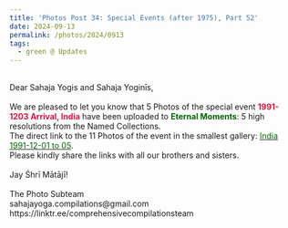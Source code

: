 ```yaml
---
title: 'Photos Post 34: Special Events (after 1975), Part 52'
date: 2024-09-13
permalink: /photos/2024/0913
tags:
  - green @ Updates
---
```


<p>
<br>
Dear Sahaja Yogis and Sahaja Yoginīs,<br>
<br>
We are pleased to let you know that 5 Photos of the special event <font color="Crimson"><b>1991-1203 Arrival, India</b></font> have been uploaded to <font color="DarkGreen"><b>Eternal Moments</b></font>: 5 high resolutions from the Named Collections.<br>
The direct link to the 11 Photos of the event in the smallest gallery: <a href="https://eternalmoments.smugmug.com/Countries/India/1991-12-01-to-15"><font color="DarkGreen">India 1991-12-01 to 05</font></a>.<br>
Please kindly share the links with all our brothers and sisters.<br>
<br>
Jay Śhrī Mātājī!<br>
<br>
The Photo Subteam<br>
sahajayoga.compilations@gmail.com<br>
https://linktr.ee/comprehensivecompilationsteam
</p>